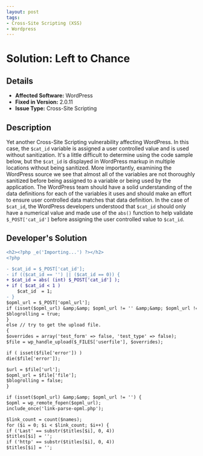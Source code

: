 ```yaml
---
layout: post
tags:
- Cross-Site Scripting (XSS)
- Wordpress
---
```


# Solution: Left to Chance

## Details

* __Affected Software:__ WordPress
* __Fixed in Version:__ 2.0.11
* __Issue Type:__ Cross-Site Scripting

## Description

Yet another Cross-Site Scripting vulnerability affecting WordPress. In this case, the `$cat_id` variable is assigned a user controlled value and is used without sanitization. It's a little difficult to determine using the code sample below, but the `$cat_id` is displayed in WordPress markup in multiple locations without being sanitized. More importantly, examining the WordPress source we see that almost all of the variables are not thoroughly sanitized before being assigned to a variable or being used by the application. The WordPress team should have a solid understanding of the data definitions for each of the variables it uses and should make an effort to ensure user controlled data matches that data definition. In the case of `$cat_id`, the WordPress developers understood that `$cat_id` should only have a numerical value and made use of the `abs()` function to help validate `$_POST['cat_id']` before assigning the user controlled value to `$cat_id`.

## Developer's Solution

```diff
<h2><?php _e('Importing...') ?></h2>
<?php

- $cat_id = $_POST['cat_id'];
- if (($cat_id == '') || ($cat_id == 0)) {
+ $cat_id = abs( (int) $_POST['cat_id'] );
+ if ( $cat_id < 1 )
    $cat_id  = 1;
- }
$opml_url = $_POST['opml_url'];
if (isset($opml_url) &amp;&amp; $opml_url != '' &amp;&amp; $opml_url != 'http://') {
$blogrolling = true;
}
else // try to get the upload file.
{
$overrides = array('test_form' => false, 'test_type' => false);
$file = wp_handle_upload($_FILES['userfile'], $overrides);

if ( isset($file['error']) )
die($file['error']);

$url = $file['url'];
$opml_url = $file['file'];
$blogrolling = false;
}

if (isset($opml_url) &amp;&amp; $opml_url != '') {
$opml = wp_remote_fopen($opml_url);
include_once('link-parse-opml.php');

$link_count = count($names);
for ($i = 0; $i < $link_count; $i++) {
if ('Last' == substr($titles[$i], 0, 4))
$titles[$i] = '';
if ('http' == substr($titles[$i], 0, 4))
$titles[$i] = '';
```
